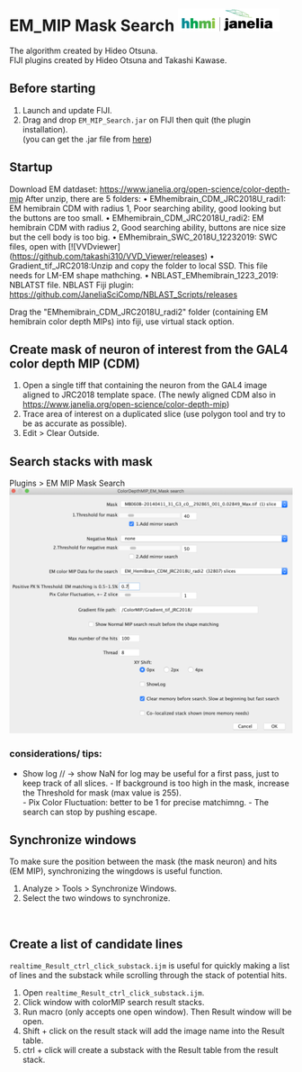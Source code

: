 # EM_MIP Mask Search [![LinkToJanelia](https://github.com/JaneliaSciComp/EM_MIP_search/blob/master/images/jrc_logo_180x40.png)](https://www.janelia.org)
The algorithm created by Hideo Otsuna.  
FIJI plugins created by Hideo Otsuna and Takashi Kawase.  

## Before starting
 1. Launch and update FIJI.
 2. Drag and drop `EM_MIP_Search.jar` on FIJI then quit (the plugin installation).  
	(you can get the .jar file from [here](https://github.com/JaneliaSciComp/EM_MIP_Search/blob/master/EM_MIP_Mask_Search.jar)) 

## Startup
Download EM datdaset: https://www.janelia.org/open-science/color-depth-mip
After unzip, there are 5 folders:
• EMhemibrain_CDM_JRC2018U_radi1: EM hemibrain CDM with radius 1, Poor searching ability, good looking but the buttons are too small.
• EMhemibrain_CDM_JRC2018U_radi2: EM hemibrain CDM with radius 2, Good searching ability, buttons are nice size but the cell body is too big. 
• EMhemibrain_SWC_2018U_12232019: SWC files, open with [![VVDviewer] (https://github.com/takashi310/VVD_Viewer/releases)
• Gradient_tif_JRC2018:Unzip and copy the folder to local SSD. This file needs for LM-EM shape mathching.
• NBLAST_EMhemibrain_1223_2019: NBLATST file. NBLAST Fiji plugin: https://github.com/JaneliaSciComp/NBLAST_Scripts/releases

Drag the "EMhemibrain_CDM_JRC2018U_radi2" folder (containing EM hemibrain color depth MIPs) into fiji, use virtual stack option. 

## Create mask of neuron of interest from the GAL4 color depth MIP (CDM)
1. Open a single tiff that containing the neuron from the GAL4 image aligned to JRC2018 template space. (The newly aligned CDM also in https://www.janelia.org/open-science/color-depth-mip)
 2. Trace area of interest on a duplicated slice (use polygon tool and try to be as accurate as possible).
 3. Edit > Clear Outside.

## Search stacks with mask
Plugins > EM MIP Mask Search  
![ScreenShot0](https://github.com/JaneliaSciComp/EM_MIP_search/blob/master/images/screen.png)
### considerations/ tips:
 - Show log // -> show NaN for log may be useful for a first pass, just to keep track of all slices.
				- If background is too high in the mask, increase the Threshold for mask (max value is 255).  
				- Pix Color Fluctuation: better to be 1 for precise matchimng.
				- The search can stop by pushing escape.

## Synchronize windows
To make sure the position between the mask (the mask neuron) and hits (EM MIP), synchronizing the wingdows is useful function.
 1. Analyze > Tools > Synchronize Windows.  
 2. Select the two windows to synchronize.  
<!-- dummy -->

<br />

## Create a list of candidate lines
`realtime_Result_ctrl_click_substack.ijm` is useful for quickly making a list of lines and the substack while scrolling through the stack of potential hits. 
 1. Open `realtime_Result_ctrl_click_substack.ijm`.
 2. Click window with colorMIP search result stacks.
 3. Run macro (only accepts one open window). Then Result window will be open.
 4. Shift + click on the result stack will add the image name into the Result table.
 5. ctrl + click will create a substack with the Result table from the result stack.
 

